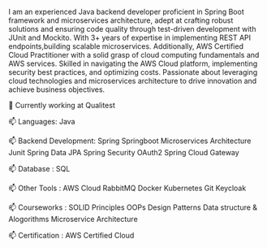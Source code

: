 
I am an experienced Java backend developer proficient in Spring Boot framework and microservices architecture, adept at crafting robust solutions and ensuring code quality through test-driven development with JUnit and Mockito. With 3+ years of expertise in implementing REST API endpoints,building scalable microservices. Additionally, AWS Certified Cloud Practitioner with a solid grasp of cloud computing fundamentals and AWS services. Skilled in navigating the AWS Cloud platform, implementing security best practices, and optimizing costs. Passionate about leveraging cloud technologies and microservices architecture to drive innovation and achieve business objectives.

🔭 Currently working at Qualitest

📫 Languages: Java

📫 Backend Development: Spring Springboot Microservices Architecture Junit Spring Data JPA Spring Security OAuth2 Spring Cloud Gateway

📫 Database : SQL 

📫 Other Tools : AWS Cloud RabbitMQ Docker Kubernetes Git Keycloak

📫 Courseworks : SOLID Principles OOPs Design Patterns Data structure & Alogorithms Microservice Architecture

📫 Certification : AWS Certified Cloud
